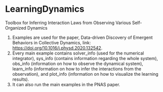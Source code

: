 # LearningDynamics
Toolbox for Inferring Interaction Laws from Observing Various Self-Organized Dynamics
1. Examples are used for the paper, Data-driven Discovery of Emergent Behaviors in Collective Dynamics, link:
https://doi.org/10.1016/j.physd.2020.132542.
2. Every main example contains solver_info (used for the numerical integrator), sys_info (contains information regarding the 
whole system), obs_info (information on how to observe the dynamical system), learn_info (information on how to infer the 
interactions from the observation), and plot_info (information on how to visualize the learning results).
3. It can also run the main examples in the PNAS paper.
